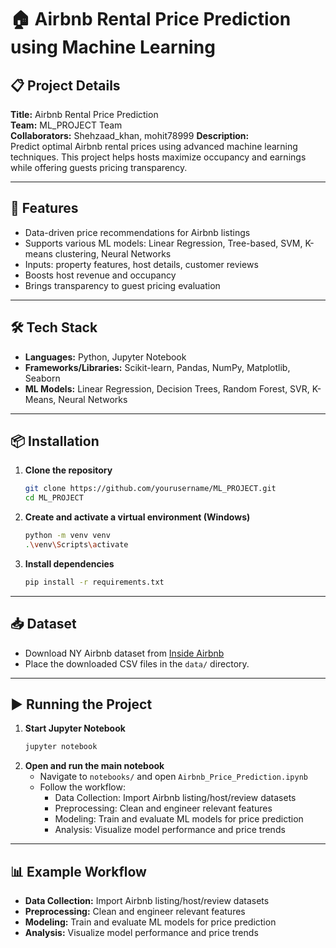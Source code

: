 # 🏠 Airbnb Rental Price Prediction using Machine Learning

## 📋 Project Details
**Title:** Airbnb Rental Price Prediction  
**Team:** ML_PROJECT Team  
**Collaborators:** Shehzaad_khan, mohit78999
**Description:**  
Predict optimal Airbnb rental prices using advanced machine learning techniques. This project helps hosts maximize occupancy and earnings while offering guests pricing transparency.

---

## 🚀 Features
- Data-driven price recommendations for Airbnb listings
- Supports various ML models: Linear Regression, Tree-based, SVM, K-means clustering, Neural Networks
- Inputs: property features, host details, customer reviews
- Boosts host revenue and occupancy
- Brings transparency to guest pricing evaluation

---

## 🛠️ Tech Stack
- **Languages:** Python, Jupyter Notebook
- **Frameworks/Libraries:** Scikit-learn, Pandas, NumPy, Matplotlib, Seaborn
- **ML Models:** Linear Regression, Decision Trees, Random Forest, SVR, K-Means, Neural Networks

---

## 📦 Installation

1. **Clone the repository**
   ```bash
   git clone https://github.com/yourusername/ML_PROJECT.git
   cd ML_PROJECT
   ```

2. **Create and activate a virtual environment (Windows)**
   ```bash
   python -m venv venv
   .\venv\Scripts\activate
   ```

3. **Install dependencies**
   ```bash
   pip install -r requirements.txt
   ```

---

## 📥 Dataset

- Download NY Airbnb dataset from [Inside Airbnb](https://insideairbnb.com/get-the-data/)
- Place the downloaded CSV files in the `data/` directory.

---

## ▶️ Running the Project

1. **Start Jupyter Notebook**
   ```bash
   jupyter notebook
   ```
2. **Open and run the main notebook**
   - Navigate to `notebooks/` and open `Airbnb_Price_Prediction.ipynb`
   - Follow the workflow:  
     - Data Collection: Import Airbnb listing/host/review datasets  
     - Preprocessing: Clean and engineer relevant features  
     - Modeling: Train and evaluate ML models for price prediction  
     - Analysis: Visualize model performance and price trends

---

## 📊 Example Workflow

- **Data Collection:** Import Airbnb listing/host/review datasets
- **Preprocessing:** Clean and engineer relevant features
- **Modeling:** Train and evaluate ML models for price prediction
- **Analysis:** Visualize model performance and price trends



